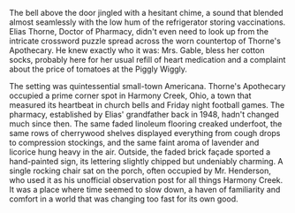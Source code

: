 The bell above the door jingled with a hesitant chime, a sound that blended almost seamlessly with the low hum of the refrigerator storing vaccinations. Elias Thorne, Doctor of Pharmacy, didn't even need to look up from the intricate crossword puzzle spread across the worn countertop of Thorne's Apothecary. He knew exactly who it was: Mrs. Gable, bless her cotton socks, probably here for her usual refill of heart medication and a complaint about the price of tomatoes at the Piggly Wiggly.

The setting was quintessential small-town Americana. Thorne's Apothecary occupied a prime corner spot in Harmony Creek, Ohio, a town that measured its heartbeat in church bells and Friday night football games. The pharmacy, established by Elias' grandfather back in 1948, hadn't changed much since then. The same faded linoleum flooring creaked underfoot, the same rows of cherrywood shelves displayed everything from cough drops to compression stockings, and the same faint aroma of lavender and licorice hung heavy in the air. Outside, the faded brick façade sported a hand-painted sign, its lettering slightly chipped but undeniably charming. A single rocking chair sat on the porch, often occupied by Mr. Henderson, who used it as his unofficial observation post for all things Harmony Creek. It was a place where time seemed to slow down, a haven of familiarity and comfort in a world that was changing too fast for its own good.
